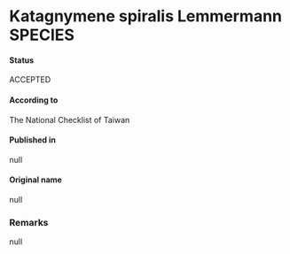 Katagnymene spiralis Lemmermann SPECIES
=======

#### Status
ACCEPTED

#### According to
The National Checklist of Taiwan

#### Published in
null

#### Original name
null

### Remarks
null